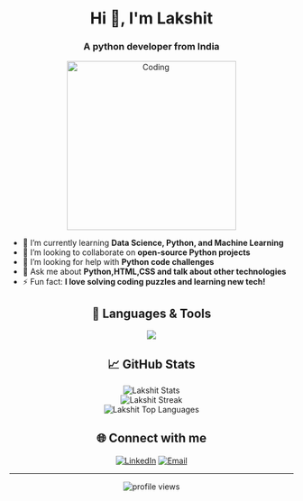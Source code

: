 <!-- Profile README for Lakshitpythondevloper -->

<h1 align="center">Hi 👋, I'm Lakshit</h1>
<h3 align="center">A python developer from India</h3>

<p align="center">
  <img src="https://media.giphy.com/media/qgQUggAC3Pfv687qPC/giphy.gif" width="300" alt="Coding">
</p>

- 🌱 I’m currently learning **Data Science, Python, and Machine Learning**
- 👯 I’m looking to collaborate on **open-source Python projects**
- 🤝 I’m looking for help with **Python code challenges**
- 💬 Ask me about **Python,HTML,CSS and talk about other technologies**
- ⚡ Fun fact: **I love solving coding puzzles and learning new tech!**

<h2 align="center">🚀 Languages & Tools</h2>
<p align="center">
  <img src="https://skillicons.dev/icons?i=python,html,css,js,git,github,linux" />
</p>

<h2 align="center">📈 GitHub Stats</h2>
<p align="center">
  <img src="https://github-readme-stats.vercel.app/api?username=Lakshitpythondevloper&show_icons=true&theme=tokyonight" alt="Lakshit Stats" />
  <br/>
  <img src="https://github-readme-streak-stats.herokuapp.com/?user=Lakshitpythondevloper&theme=tokyonight" alt="Lakshit Streak" />
  <br/>
  <img src="https://github-readme-stats.vercel.app/api/top-langs/?username=Lakshitpythondevloper&layout=compact&theme=tokyonight" alt="Lakshit Top Languages" />
</p>

<h2 align="center">🌐 Connect with me</h2>
<p align="center">
  <a href="https://www.linkedin.com/in/your-linkedin" target="blank"><img align="center" src="https://img.shields.io/badge/LinkedIn-blue?style=for-the-badge&logo=linkedin" alt="LinkedIn" /></a>
  <a href="mailto:your-email@example.com" target="blank"><img align="center" src="https://img.shields.io/badge/Email-red?style=for-the-badge&logo=gmail" alt="Email" /></a>
</p>

---

<p align="center">
  <img src="https://komarev.com/ghpvc/?username=Lakshitpythondevloper&label=Profile%20views&color=0e75b6&style=flat" alt="profile views" />
</p>
